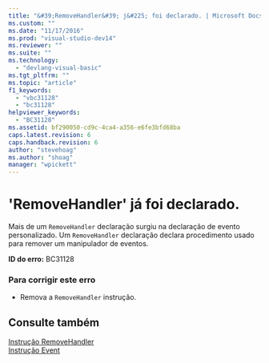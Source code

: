 ```yaml
---
title: "&#39;RemoveHandler&#39; j&#225; foi declarado. | Microsoft Docs"
ms.custom: ""
ms.date: "11/17/2016"
ms.prod: "visual-studio-dev14"
ms.reviewer: ""
ms.suite: ""
ms.technology: 
  - "devlang-visual-basic"
ms.tgt_pltfrm: ""
ms.topic: "article"
f1_keywords: 
  - "vbc31128"
  - "bc31128"
helpviewer_keywords: 
  - "BC31128"
ms.assetid: bf290050-cd9c-4ca4-a356-e6fe3bfd68ba
caps.latest.revision: 6
caps.handback.revision: 6
author: "stevehoag"
ms.author: "shoag"
manager: "wpickett"
---
```

# &#39;RemoveHandler&#39; j&#225; foi declarado.
Mais de um `RemoveHandler` declaração surgiu na declaração de evento personalizado. Um `RemoveHandler` declaração declara procedimento usado para remover um manipulador de eventos.  
  
 **ID do erro:** BC31128  
  
### Para corrigir este erro  
  
-   Remova a `RemoveHandler` instrução.  
  
## Consulte também  
 [Instrução RemoveHandler](../../visual-basic/language-reference/statements/removehandler-statement.md)   
 [Instrução Event](../../visual-basic/language-reference/statements/event-statement.md)